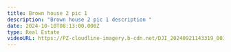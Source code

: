 ```yaml
---
title: Brown house 2 pic 1
description: "Brown house 2 pic 1 description "
date: 2024-10-10T08:13:00.000Z
type: Real Estate
videoURL: https://PZ-cloudline-imagery.b-cdn.net/DJI_20240921143319_0036_D-2.jpg
---
```


